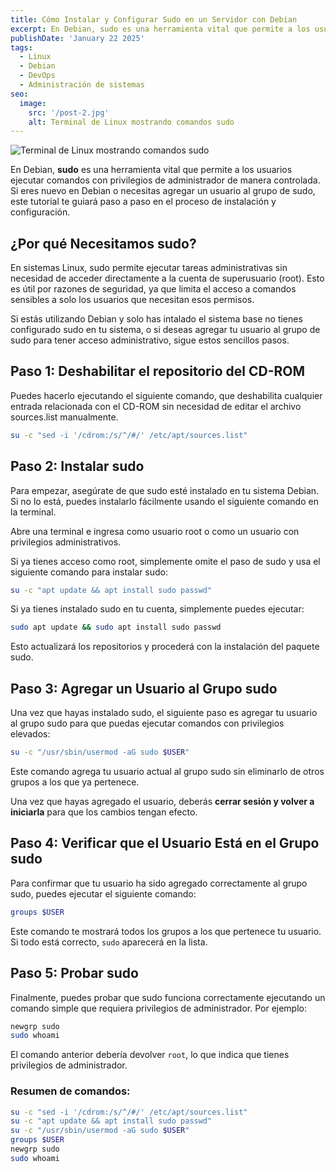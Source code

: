 ```yaml
---
title: Cómo Instalar y Configurar Sudo en un Servidor con Debian
excerpt: En Debian, sudo es una herramienta vital que permite a los usuarios ejecutar comandos con privilegios de administrador de manera controlada. Aprende a instalarlo y configurarlo paso a paso.
publishDate: 'January 22 2025'
tags:
  - Linux
  - Debian
  - DevOps
  - Administración de sistemas
seo:
  image:
    src: '/post-2.jpg'
    alt: Terminal de Linux mostrando comandos sudo
---
```


![Terminal de Linux mostrando comandos sudo](/post-2.jpg)

En Debian, **sudo** es una herramienta vital que permite a los usuarios ejecutar comandos con privilegios de administrador de manera controlada. Si eres nuevo en Debian o necesitas agregar un usuario al grupo de sudo, este tutorial te guiará paso a paso en el proceso de instalación y configuración.

## ¿Por qué Necesitamos sudo?

En sistemas Linux, sudo permite ejecutar tareas administrativas sin necesidad de acceder directamente a la cuenta de superusuario (root). Esto es útil por razones de seguridad, ya que limita el acceso a comandos sensibles a solo los usuarios que necesitan esos permisos.

Si estás utilizando Debian y solo has intalado el sistema base no tienes configurado sudo en tu sistema, o si deseas agregar tu usuario al grupo de sudo para tener acceso administrativo, sigue estos sencillos pasos.

## Paso 1: Deshabilitar el repositorio del CD-ROM

Puedes hacerlo ejecutando el siguiente comando, que deshabilita cualquier entrada relacionada con el CD-ROM sin necesidad de editar el archivo sources.list manualmente.

```bash
su -c "sed -i '/cdrom:/s/^/#/' /etc/apt/sources.list"
```

## Paso 2: Instalar sudo

Para empezar, asegúrate de que sudo esté instalado en tu sistema Debian. Si no lo está, puedes instalarlo fácilmente usando el siguiente comando en la terminal.

Abre una terminal e ingresa como usuario root o como un usuario con privilegios administrativos.

Si ya tienes acceso como root, simplemente omite el paso de sudo y usa el siguiente comando para instalar sudo:

```bash
su -c "apt update && apt install sudo passwd"
```

Si ya tienes instalado sudo en tu cuenta, simplemente puedes ejecutar:

```bash
sudo apt update && sudo apt install sudo passwd
```

Esto actualizará los repositorios y procederá con la instalación del paquete sudo.

## Paso 3: Agregar un Usuario al Grupo sudo

Una vez que hayas instalado sudo, el siguiente paso es agregar tu usuario al grupo sudo para que puedas ejecutar comandos con privilegios elevados:


```bash
su -c "/usr/sbin/usermod -aG sudo $USER"
```

Este comando agrega tu usuario actual al grupo sudo sin eliminarlo de otros grupos a los que ya pertenece.


Una vez que hayas agregado el usuario, deberás **cerrar sesión y volver a iniciarla** para que los cambios tengan efecto.

## Paso 4: Verificar que el Usuario Está en el Grupo sudo

Para confirmar que tu usuario ha sido agregado correctamente al grupo sudo, puedes ejecutar el siguiente comando:

```bash
groups $USER
```

Este comando te mostrará todos los grupos a los que pertenece tu usuario. Si todo está correcto, `sudo` aparecerá en la lista.

## Paso 5: Probar sudo

Finalmente, puedes probar que sudo funciona correctamente ejecutando un comando simple que requiera privilegios de administrador. Por ejemplo:

```bash
newgrp sudo
sudo whoami
```

El comando anterior debería devolver `root`, lo que indica que tienes privilegios de administrador.

### Resumen de comandos:

```bash
su -c "sed -i '/cdrom:/s/^/#/' /etc/apt/sources.list"
su -c "apt update && apt install sudo passwd"
su -c "/usr/sbin/usermod -aG sudo $USER"
groups $USER
newgrp sudo
sudo whoami
```